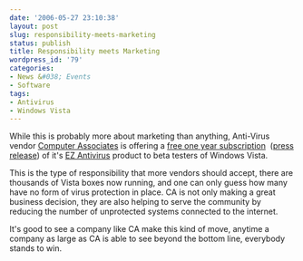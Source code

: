 ```yaml
---
date: '2006-05-27 23:10:38'
layout: post
slug: responsibility-meets-marketing
status: publish
title: Responsibility meets Marketing
wordpress_id: '79'
categories:
- News &#038; Events
- Software
tags:
- Antivirus
- Windows Vista
---
```


While this is probably more about marketing than anything, Anti-Virus vendor [Computer Associates](http://www.ca.com/) is offering a [free one year subscription](http://www.my-etrust.com/Microsoft/vista/default.aspx)  ([press release](http://www3.ca.com/press/PressRelease.aspx?CID=88876&culture=en-us)) of it's [EZ Antivirus](http://store.digitalriver.com/servlet/ControllerServlet?Action=DisplayPage&Locale=en_US&id=ProductDetailsPage&SiteID=caconsum&productID=35180700) product to beta testers of Windows Vista.

This is the type of responsibility that more vendors should accept, there are thousands of Vista boxes now running, and one can only guess how many have no form of virus protection in place. CA is not only making a great business decision, they are also helping to serve the community by reducing the number of unprotected systems connected to the internet.

It's good to see a company like CA make this kind of move, anytime a company as large as CA is able to see beyond the bottom line, everybody stands to win.
